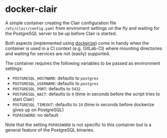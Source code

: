 # docker-clair

A simple container creating the Clair configuration file `/etc/clair/config.yaml` from
enviroment settings on the fly and waiting for the PostgreSQL server to be up before Clair is started.

Both aspects (implemented using [dockerize](https://github.com/jwilder/dockerize)) come in handy 
when the container is used in a CI context (e.g. GitLab-CI) where
mounting directories and waiting for services are not (easily) supported.

The container requires the following variables to be passed as environment settings:
* `POSTGRESQL_HOSTNAME`: defaults to `postgres`
* `POSTGRESQL_USERNAME`: defaults to `postgres`
* `POSTGRESQL_PORT`: defaults to `5432`
* `POSTGRESQL_WAIT`: defaults to `0` (time in seconds before the script tries to start Clair)
* `POSTGRESQL_TIMEOUT`: defaults to `10` (time in seconds before dockerize gives up on PostgreSQL)
* `PGPASSWORD`: no default

Note that the setting `PGPASSWORD` is not specific to this container but is a general feature of 
the PostgreSQL binaries.
